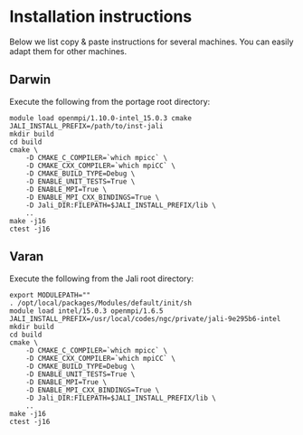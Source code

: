 # Installation instructions

Below we list copy & paste instructions for several machines. You can easily
adapt them for other machines.

## Darwin

Execute the following from the portage root directory:

    module load openmpi/1.10.0-intel_15.0.3 cmake
    JALI_INSTALL_PREFIX=/path/to/inst-jali
    mkdir build
    cd build
    cmake \
        -D CMAKE_C_COMPILER=`which mpicc` \
        -D CMAKE_CXX_COMPILER=`which mpiCC` \
        -D CMAKE_BUILD_TYPE=Debug \
        -D ENABLE_UNIT_TESTS=True \
        -D ENABLE_MPI=True \
        -D ENABLE_MPI_CXX_BINDINGS=True \
        -D Jali_DIR:FILEPATH=$JALI_INSTALL_PREFIX/lib \
        ..
    make -j16
    ctest -j16

## Varan

Execute the following from the Jali root directory:

    export MODULEPATH=""
    . /opt/local/packages/Modules/default/init/sh
    module load intel/15.0.3 openmpi/1.6.5
    JALI_INSTALL_PREFIX=/usr/local/codes/ngc/private/jali-9e295b6-intel
    mkdir build
    cd build
    cmake \
        -D CMAKE_C_COMPILER=`which mpicc` \
        -D CMAKE_CXX_COMPILER=`which mpiCC` \
        -D CMAKE_BUILD_TYPE=Debug \
        -D ENABLE_UNIT_TESTS=True \
        -D ENABLE_MPI=True \
        -D ENABLE_MPI_CXX_BINDINGS=True \
        -D Jali_DIR:FILEPATH=$JALI_INSTALL_PREFIX/lib \
        ..
    make -j16
    ctest -j16
